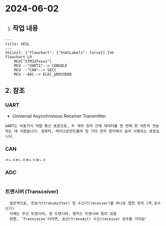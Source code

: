 # 2024-06-02
1. ## 작업 내용
```mermaid
---
title: VESL
---
%%{init: {"flowchart": {"htmlLabels": false}} }%%
flowchart LR
    MCU["STM32Fxxxx"]    
    MCU --"UART1"--> CONSOLE
    MCU --"CAN"--> SECC
    MCU --ADC--> ELEC_pROVIDER
```

## 2. 참조
### UART 
- Universal Asynchronous Receiver Transmitter
```
UART는 비동기식 직렬 통신 표준으로, 두 개의 장치 간에 데이터를 한 번에 한 비트씩 전송하는 데 사용됩니다. 컴퓨터, 마이크로컨트롤러 및 기타 전자 장치에서 널리 사용되는 표준입니다.
```

### CAN
```
ㅁㄴㅇㄻㄴㅇㄻㄴㅇㄻㄴㅇ
```

### ADC
```
```

### 트랜시버 (Transceiver)
```
  일반적으로, 전송기(transmitter) 및 수신기(receiver)를 하나로 합친 장치 (즉,송수신기)
  이에는 무선 트랜시버, 광 트랜시버, 랜카드 트랜시버 등이 있음
  한편, `Transceive`이라면, 송신(transmit) 수신(receive) 모두를 가리킴'
```